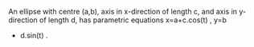 An ellipse with centre (a,b), axis in x-direction of length c, and axis
in y-direction of length d, has parametric equations x=a+c.cos(t) , y=b
+ d.sin(t) .
